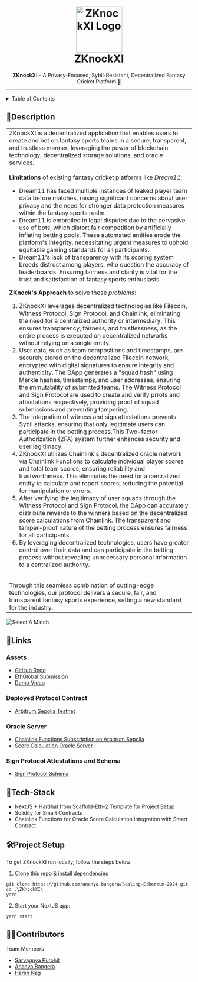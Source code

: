 <h1 align="center">
  <a href="https://github.com/ananya-bangera/Scaling-Ethereum-2024">
    <img src="https://github.com/ananya-bangera/Scaling-Ethereum-2024/assets/24823649/c41614e8-dc1a-45a7-89c5-9ef52888f955" alt="ZKnockXI Logo" width="125" height="125">
  </a>
  <br>
  ZKnockXI 
</h1>

<div align="center">
   <strong>ZKnockXI</strong> - A Privacy-Focused, Sybil-Resistant, Decentralized Fantasy Cricket Platform.🏏 <br>  
</div>

<hr>

<details>
<summary>Table of Contents</summary>

- [Description](#description)
- [Links](#links)
- [Tech Stack](#tech-stack)
- [Project Setup](#project-setup)
- [Contributors](#contributors)

</details>

## 📝Description

<table>
  <tr>
    <td>
ZKnockXI is a decentralized application that enables users to create and bet on fantasy sports teams in a secure, transparent, and trustless manner, leveraging the power of blockchain technology, decentralized storage solutions, and oracle services.
<br><br>
      <strong>Limitations</strong> of existing fantasy cricket platforms like <i>Dream11</i>:
      <ul>
<li> Dream11 has faced multiple instances of leaked player team data before matches, raising significant concerns about user privacy and the need for stronger data protection measures within the fantasy sports realm.
<li> Dream11 is embroiled in legal disputes due to the pervasive use of bots, which distort fair competition by artificially inflating betting pools. These automated entities erode the platform's integrity, necessitating urgent measures to uphold equitable gaming standards for all participants.
<li> Dream11's lack of transparency with its scoring system breeds distrust among players, who question the accuracy of leaderboards. Ensuring fairness and clarity is vital for the trust and satisfaction of fantasy sports enthusiasts.
      </ul>
<strong>ZKnock's Approach</strong> to solve these <i>problems</i>:
      <ol>
<li> ZKnockXI leverages decentralized technologies like Filecoin, Witness Protocol, Sign Protocol, and Chainlink, eliminating the need for a centralized authority or intermediary. This ensures transparency, fairness, and trustlessness, as the entire process is executed on decentralized networks without relying on a single entity.
<li> User data, such as team compositions and timestamps, are securely stored on the decentralized Filecoin network, encrypted with digital signatures to ensure integrity and authenticity. The DApp generates a "squad hash" using Merkle hashes, timestamps, and user addresses, ensuring the immutability of submitted teams. The Witness Protocol and Sign Protocol are used to create and verify prrofs and attestations respectively, providing proof of squad submissions and preventing tampering.
<li> The integration of witness and sign attestations prevents Sybil attacks, ensuring that only legitimate users can participate in the betting process.This Two-factor Authorization (2FA) system further enhances security and user legitimacy.
<li> ZKnockXI utilizes Chainlink's decentralized oracle network via Chainlink Functions to calculate individual player scores and total team scores, ensuring reliability and trustworthiness. This eliminates the need for a centralized entity to calculate and report scores, reducing the potential for manipulation or errors.
<li> After verifying the legitimacy of user squads through the Witness Protocol and Sign Protocol, the DApp can accurately distribute rewards to the winners based on the decentralized score calculations from Chainlink. The transparent and tamper-proof nature of the betting process ensures fairness for all participants.
<li> By leveraging decentralized technologies, users have greater control over their data and can participate in the betting process without revealing unnecessary personal information to a centralized authority.
      </ol>
<br> Through this seamless combination of cutting-edge technologies, our protocol delivers a secure, fair, and transparent fantasy sports experience, setting a new standard for the industry.
    </td>
  </tr>
  </table>

![Select A Match](https://github.com/ananya-bangera/Scaling-Ethereum-2024/assets/24823649/96ee41b2-7f05-496b-8dfa-594d09c3499f)

  
## 🔗Links

### Assets
- [GitHub Repo](https://github.com/ananya-bangera/Scaling-Ethereum-2024)
- [EthGlobal Submission]()
- [Demo Video](https://youtu.be/02FEYevnfGE)

### Deployed Protocol Contract
- [Arbitrum Sepolia Testnet](https://sepolia.arbiscan.io/address/0x51254Af0A3984161D937dbCa3460AA4837254299)

### Oracle Server
- [Chainlink Functions Subscription on Arbitrum Sepolia](https://functions.chain.link/arbitrum-sepolia/55)
- [Score Calculation Oracle Server](https://puce-smoggy-clam.cyclic.app)

### Sign Protocol Attestations and Schema
- [Sign Protocol Schema](https://testnet-scan.sign.global/schema/onchain_evm_421614_0x30)

## 🤖Tech-Stack

- NextJS + Hardhat from Scaffold-Eth-2 Template for Project Setup
- Solidity for Smart Contracts
- Chainlink Functions for Oracle Score Calculation Integration with Smart Contract

## 🛠Project Setup

To get ZKnockXI run locally, follow the steps below:

1. Clone this repo & install dependencies

```
git clone https://github.com/ananya-bangera/Scaling-Ethereum-2024.git
cd .\ZKnockXI\
yarn
```

2. Start your NextJS app:

```
yarn start
```

## 👩‍💻Contributors

Team Members

- [Sarvagnya Purohit](https://github.com/saRvaGnyA) 
- [Ananya Bangera](https://github.com/ananya-bangera) 
- [Harsh Nag](https://github.com/Jigsaw-23122002) 
